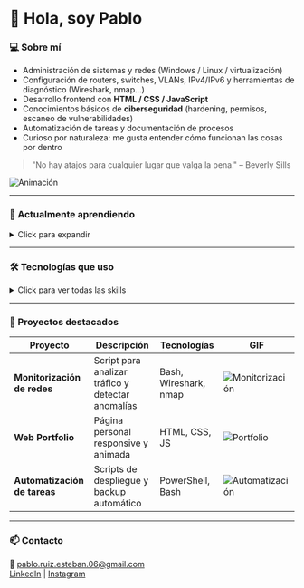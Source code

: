 # 👋 Hola, soy Pablo

### 💻 Sobre mí
- Administración de sistemas y redes (Windows / Linux / virtualización)  
- Configuración de routers, switches, VLANs, IPv4/IPv6 y herramientas de diagnóstico (Wireshark, nmap…)  
- Desarrollo frontend con **HTML / CSS / JavaScript**  
- Conocimientos básicos de **ciberseguridad** (hardening, permisos, escaneo de vulnerabilidades)  
- Automatización de tareas y documentación de procesos  
- Curioso por naturaleza: me gusta entender cómo funcionan las cosas por dentro  

> "No hay atajos para cualquier lugar que valga la pena." – Beverly Sills

![Animación](https://media.giphy.com/media/v1.Y2lkPTc5MGI3NjExMG1kODRnb3V4aTJxMjQ4NWEwMDFobjhlencwN2RuaDkxZDR3Y3lhMiZlcD12MV9naWZzX3NlYXJjaCZjdD1n/kEKcOWl8RMLde/giphy.gif)

---

### 🔭 Actualmente aprendiendo
<details>
<summary>Click para expandir</summary>

- **Bash / PowerShell scripting** ⚡ `██████▒▒▒▒ 60%`  
- **Seguridad en redes y servicios** 🛡️ `█████▒▒▒▒▒ 50%`  
- **Buenas prácticas en desarrollo web y despliegue** 💻 `███████▒▒▒ 70%`  

</details>

---

### 🛠️ Tecnologías que uso

<details>
<summary>Click para ver todas las skills</summary>

**Sistemas & Virtualización**  
- Linux ![Linux](https://img.shields.io/badge/Linux-FCC624?logo=linux&logoColor=000) `█████████▒ 90%`  
- Windows Server ![Windows Server](https://img.shields.io/badge/Windows%20Server-0078D6?logo=windows&logoColor=fff) `████████▒▒ 80%`  
- VirtualBox ![VirtualBox](https://img.shields.io/badge/VirtualBox-183A61?logo=virtualbox&logoColor=fff) `███████▒▒▒ 70%`  
- VMware ![VMware](https://img.shields.io/badge/VMware-607078?logo=vmware&logoColor=fff) `██████▒▒▒▒ 60%`  

**Networking & Seguridad**  
- Cisco ![Cisco](https://img.shields.io/badge/Cisco-1BA0D7?logo=cisco&logoColor=fff) `████████▒▒ 80%`  
- Packet Tracer ![Packet Tracer](https://img.shields.io/badge/Packet%20Tracer-1BA0D7?logo=cisco&logoColor=fff) `███████▒▒▒ 70%`  
- Wireshark ![Wireshark](https://img.shields.io/badge/Wireshark-1679A7?logo=wireshark&logoColor=fff) `█████████▒ 90%`  
- nmap ![nmap](https://img.shields.io/badge/nmap-4682B4?logo=nmap&logoColor=fff) `██████▒▒▒▒ 60%`  

**Programación & Web**  
- HTML5 ![HTML5](https://img.shields.io/badge/HTML5-E34F26?logo=html5&logoColor=fff) `█████████▒ 90%`  
- CSS3 ![CSS3](https://img.shields.io/badge/CSS3-1572B6?logo=css3&logoColor=fff) `████████▒▒ 80%`  
- JavaScript ![JavaScript](https://img.shields.io/badge/JavaScript-F7DF1E?logo=javascript&logoColor=000) `████████▒▒ 80%`  

**Pentesting & Ciberseguridad**  
- Kali Linux ![Kali Linux](https://img.shields.io/badge/Kali%20Linux-557C94?logo=kalilinux&logoColor=fff) `████████▒▒ 80%`  
- Metasploit ![Metasploit](https://img.shields.io/badge/Metasploit-1E90FF?logo=metasploit&logoColor=fff) `███████▒▒▒ 70%`  
- Hashcat ![Hashcat](https://img.shields.io/badge/Hashcat-9B4F96?logo=hashcat&logoColor=fff) `██████▒▒▒▒ 60%`  
- John the Ripper ![John the Ripper](https://img.shields.io/badge/John%20the%20Ripper-7E3F8F?logo=openbsd&logoColor=fff) `█████▒▒▒▒▒ 50%`  

</details>

---

### 📝 Proyectos destacados
| Proyecto | Descripción | Tecnologías | GIF |
|----------|-------------|-------------|------------|
| **Monitorización de redes** | Script para analizar tráfico y detectar anomalías | Bash, Wireshark, nmap | ![Monitorización](https://media.giphy.com/media/v1.Y2lkPWVjZjA1ZTQ3b3hlNDNyczB5bDA1OGl4aDhxajUxOTNwOWk5cmQ3aG5vbWp0MHVheSZlcD12MV9naWZzX3JlbGF0ZWQmY3Q9Zw/3o6MbauGIecEQCq8jS/giphy.gif) |
| **Web Portfolio** | Página personal responsive y animada | HTML, CSS, JS | ![Portfolio](https://media.giphy.com/media/v1.Y2lkPTc5MGI3NjExc2RmN3N2ZXBla2I1czRvZDh1Mjl3OW5zd2g3aGU1aXNvZ3JrbTVheSZlcD12MV9naWZzX3NlYXJjaCZjdD1n/dwmNhd5H7YAz6/giphy.gif) |
| **Automatización de tareas** | Scripts de despliegue y backup automático | PowerShell, Bash | ![Automatización](https://media.giphy.com/media/v1.Y2lkPWVjZjA1ZTQ3MnYwMGpyNDBqYndjcmRybWN6cW43MTFxOGhmeW52amZteDVlY3B5ciZlcD12MV9naWZzX3NlYXJjaCZjdD1n/1C8bHHJturSx2/giphy.gif) |

---

### 📫 Contacto
📧 pablo.ruiz.esteban.06@gmail.com  
[LinkedIn](https://www.linkedin.com/in/pablo-ruiz-esteban-2aa574381/) | [Instagram](https://www.instagram.com/pavlo.981/)
